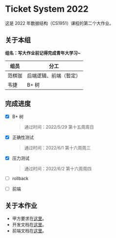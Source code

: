 # Ticket System 2022

这是 2022 年数据结构（CS1951）课程的第二个大作业。

## 关于本组

**组名：写大作业前记得完成青年大学习~**

| 组员   | 分工                   |
| ------ | ---------------------- |
| 范棋珈 | 后端逻辑、前端（暂定） |
| 韦捷   | B+ 树                  |

## 完成进度

- [x] B+ 树

  > 通过时间：2022/5/29 第十五周周日

- [x] 正确性测试

  > 通过时间：2022/6/1 第十六周周三

- [x] 压力测试

  > 通过时间：2022/6/2 第十六周周四

- [ ] rollback

- [ ] 前端

## 关于本作业

- 甲方要求在[这里](https://github.com/ACMClassCourse-2021/TicketSystem/blob/master/README.md)。
- 开发文档在[这里](https://github.com/qweryy0566/TicketSystem-2022/blob/master/docs/%E5%BC%80%E5%8F%91%E6%96%87%E6%A1%A3.md)。
- 前端文档在[这里](https://github.com/qweryy0566/TicketSystem-2022/blob/master/docs/%E5%89%8D%E7%AB%AF%20%E5%BC%80%E5%8F%91%E6%96%87%E6%A1%A3.md)。